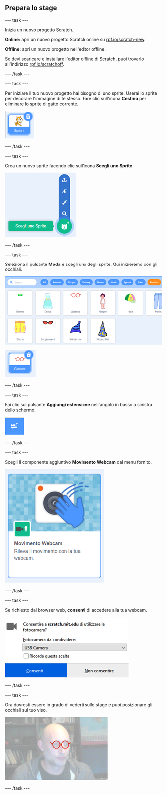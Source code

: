 ## Prepara lo stage

--- task ---

Inizia un nuovo progetto Scratch.

**Online:** apri un nuovo progetto Scratch online su [rpf.io/scratch-new](https://rpf.io/scratch-new).

**Offline:** apri un nuovo progetto nell'editor offline.

Se devi scaricare e installare l'editor offline di Scratch, puoi trovarlo all'indirizzo [rpf.io/scratchoff](https://rpf.io/scratchoff).

--- /task ---

--- task ---

Per iniziare il tuo nuovo progetto hai bisogno di uno sprite. Userai lo sprite per decorare l'immagine di te stesso. Fare clic sull'icona **Cestino** per eliminare lo sprite di gatto corrente.

![immagine che mostra l'icona cestino sullo sprite Cat](images/delete-sprite.png)

--- /task ---

--- task ---

Crea un nuovo sprite facendo clic sull'icona **Scegli uno Sprite**.

![immagine che mostra l'icona di scelta sprite espansa](images/new-sprite.png)

--- /task ---

--- task ---

Seleziona il pulsante **Moda** e scegli uno degli sprite. Qui inizieremo con gli occhiali.

![immagine che mostra gli sprite di moda](images/fashion.png)

![immagine che mostra lo sprite degli occhiali](images/glasses.png)

--- /task ---

--- task ---

Fai clic sul pulsante **Aggiungi estensione** nell'angolo in basso a sinistra dello schermo.

![immagine che mostra il pulsante Aggiungi estensione](images/add-extension.png)

--- /task ---

--- task ---

Scegli il componente aggiuntivo **Movimento Webcam** dal menu fornito.

![immagine che mostra la selezione della libreria di estensioni video](images/video-extension.png)

--- /task ---

--- task ---

Se richiesto dal browser web, **consenti** di accedere alla tua webcam.

![immagine che mostra la richiesta del browser per consentire l'accesso alla telecamera](images/allow-camera.png)

--- /task ---

--- task ---

Ora dovresti essere in grado di vederti sullo stage e puoi posizionare gli occhiali sul tuo viso.

![immagine che mostra un uomo con gli occhiali sovrapposti sul viso](images/man-with-glasses.png)

--- /task ---





